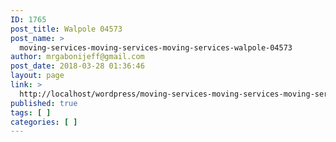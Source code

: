 ```yaml
---
ID: 1765
post_title: Walpole 04573
post_name: >
  moving-services-moving-services-moving-services-walpole-04573
author: mrgabonijeff@gmail.com
post_date: 2018-03-28 01:36:46
layout: page
link: >
  http://localhost/wordpress/moving-services-moving-services-moving-services-walpole-04573/
published: true
tags: [ ]
categories: [ ]
---
```

